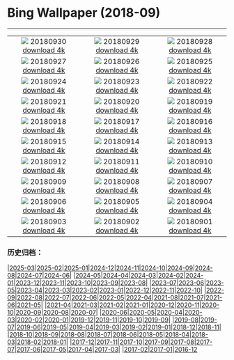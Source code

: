 # Bing Wallpaper (2018-09)
**************
| | | |
| :----: | :----: | :----: |
| ![](https://www.bing.com/az/hprichbg/rb/TheLongWalk_EN-US11094733779_1920x1080.jpg) 20180930 [download 4k](https://www.bing.com/az/hprichbg/rb/TheLongWalk_EN-US11094733779_UHD.jpg) | ![](https://www.bing.com/az/hprichbg/rb/GoldBridge_EN-US5579326717_1920x1080.jpg) 20180929 [download 4k](https://www.bing.com/az/hprichbg/rb/GoldBridge_EN-US5579326717_UHD.jpg) | ![](https://www.bing.com/az/hprichbg/rb/SouthernRightFlukes_EN-US12069113412_1920x1080.jpg) 20180928 [download 4k](https://www.bing.com/az/hprichbg/rb/SouthernRightFlukes_EN-US12069113412_UHD.jpg) |
| ![](https://www.bing.com/az/hprichbg/rb/Shipyard_EN-US13402270249_1920x1080.jpg) 20180927 [download 4k](https://www.bing.com/az/hprichbg/rb/Shipyard_EN-US13402270249_UHD.jpg) | ![](https://www.bing.com/az/hprichbg/rb/JacobHashimoto_EN-US8083666733_1920x1080.jpg) 20180926 [download 4k](https://www.bing.com/az/hprichbg/rb/JacobHashimoto_EN-US8083666733_UHD.jpg) | ![](https://www.bing.com/az/hprichbg/rb/GiantSequoia_EN-US11110971924_1920x1080.jpg) 20180925 [download 4k](https://www.bing.com/az/hprichbg/rb/GiantSequoia_EN-US11110971924_UHD.jpg) |
| ![](https://www.bing.com/az/hprichbg/rb/QinhuaiRiver_EN-US9821103929_1920x1080.jpg) 20180924 [download 4k](https://www.bing.com/az/hprichbg/rb/QinhuaiRiver_EN-US9821103929_UHD.jpg) | ![](https://www.bing.com/az/hprichbg/rb/ShenandoahAutumn_EN-US11784755049_1920x1080.jpg) 20180923 [download 4k](https://www.bing.com/az/hprichbg/rb/ShenandoahAutumn_EN-US11784755049_UHD.jpg) | ![](https://www.bing.com/az/hprichbg/rb/MunichTuba_EN-US7797561799_1920x1080.jpg) 20180922 [download 4k](https://www.bing.com/az/hprichbg/rb/MunichTuba_EN-US7797561799_UHD.jpg) |
| ![](https://www.bing.com/az/hprichbg/rb/ImaginePeace_EN-US12572046001_1920x1080.jpg) 20180921 [download 4k](https://www.bing.com/az/hprichbg/rb/ImaginePeace_EN-US12572046001_UHD.jpg) | ![](https://www.bing.com/az/hprichbg/rb/BlackpoolTowerBallroom_EN-US8455917047_1920x1080.jpg) 20180920 [download 4k](https://www.bing.com/az/hprichbg/rb/BlackpoolTowerBallroom_EN-US8455917047_UHD.jpg) | ![](https://www.bing.com/az/hprichbg/rb/DriftwoodPirate_EN-US12658485553_1920x1080.jpg) 20180919 [download 4k](https://www.bing.com/az/hprichbg/rb/DriftwoodPirate_EN-US12658485553_UHD.jpg) |
| ![](https://www.bing.com/az/hprichbg/rb/CalidrisCanutus_EN-US8947402764_1920x1080.jpg) 20180918 [download 4k](https://www.bing.com/az/hprichbg/rb/CalidrisCanutus_EN-US8947402764_UHD.jpg) | ![](https://www.bing.com/az/hprichbg/rb/ViewofLiberty_EN-US10323492339_1920x1080.jpg) 20180917 [download 4k](https://www.bing.com/az/hprichbg/rb/ViewofLiberty_EN-US10323492339_UHD.jpg) | ![](https://www.bing.com/az/hprichbg/rb/MonumentFountain_EN-US10536043652_1920x1080.jpg) 20180916 [download 4k](https://www.bing.com/az/hprichbg/rb/MonumentFountain_EN-US10536043652_UHD.jpg) |
| ![](https://www.bing.com/az/hprichbg/rb/Plexus_EN-US8355091429_1920x1080.jpg) 20180915 [download 4k](https://www.bing.com/az/hprichbg/rb/Plexus_EN-US8355091429_UHD.jpg) | ![](https://www.bing.com/az/hprichbg/rb/BlackBrowed_EN-US10938591456_1920x1080.jpg) 20180914 [download 4k](https://www.bing.com/az/hprichbg/rb/BlackBrowed_EN-US10938591456_UHD.jpg) | ![](https://www.bing.com/az/hprichbg/rb/BurgundyVineyards_EN-US11440624167_1920x1080.jpg) 20180913 [download 4k](https://www.bing.com/az/hprichbg/rb/BurgundyVineyards_EN-US11440624167_UHD.jpg) |
| ![](https://www.bing.com/az/hprichbg/rb/GustavKlimt_EN-US9730106413_1920x1080.jpg) 20180912 [download 4k](https://www.bing.com/az/hprichbg/rb/GustavKlimt_EN-US9730106413_UHD.jpg) | ![](https://www.bing.com/az/hprichbg/rb/Oculus_EN-US8598115732_1920x1080.jpg) 20180911 [download 4k](https://www.bing.com/az/hprichbg/rb/Oculus_EN-US8598115732_UHD.jpg) | ![](https://www.bing.com/az/hprichbg/rb/Honeycomb_EN-US7568111738_1920x1080.jpg) 20180910 [download 4k](https://www.bing.com/az/hprichbg/rb/Honeycomb_EN-US7568111738_UHD.jpg) |
| ![](https://www.bing.com/az/hprichbg/rb/RoyalOntarioMuseum_EN-US10362892998_1920x1080.jpg) 20180909 [download 4k](https://www.bing.com/az/hprichbg/rb/RoyalOntarioMuseum_EN-US10362892998_UHD.jpg) | ![](https://www.bing.com/az/hprichbg/rb/TrinityLibrary_EN-US10332583093_1920x1080.jpg) 20180908 [download 4k](https://www.bing.com/az/hprichbg/rb/TrinityLibrary_EN-US10332583093_UHD.jpg) | ![](https://www.bing.com/az/hprichbg/rb/BrazilianPine_EN-US10074166204_1920x1080.jpg) 20180907 [download 4k](https://www.bing.com/az/hprichbg/rb/BrazilianPine_EN-US10074166204_UHD.jpg) |
| ![](https://www.bing.com/az/hprichbg/rb/Rockhopper_EN-US8893810132_1920x1080.jpg) 20180906 [download 4k](https://www.bing.com/az/hprichbg/rb/Rockhopper_EN-US8893810132_UHD.jpg) | ![](https://www.bing.com/az/hprichbg/rb/SockeyeReturns_EN-US10074301918_1920x1080.jpg) 20180905 [download 4k](https://www.bing.com/az/hprichbg/rb/SockeyeReturns_EN-US10074301918_UHD.jpg) | ![](https://www.bing.com/az/hprichbg/rb/RoundBales_EN-US8640987726_1920x1080.jpg) 20180904 [download 4k](https://www.bing.com/az/hprichbg/rb/RoundBales_EN-US8640987726_UHD.jpg) |
| ![](https://www.bing.com/az/hprichbg/rb/RCALabor_EN-US13642024056_1920x1080.jpg) 20180903 [download 4k](https://www.bing.com/az/hprichbg/rb/RCALabor_EN-US13642024056_UHD.jpg) | ![](https://www.bing.com/th?id=OHR.VenetianRowing_EN-US5984019010_1920x1080.jpg) 20180902 [download 4k](https://www.bing.com/th?id=OHR.VenetianRowing_EN-US5984019010_UHD.jpg) | ![](https://www.bing.com/az/hprichbg/rb/HighlandDancers_EN-US8960479406_1920x1080.jpg) 20180901 [download 4k](https://www.bing.com/az/hprichbg/rb/HighlandDancers_EN-US8960479406_UHD.jpg) |

### 历史归档：

|[2025-03](bing/2025-03/2025-03.md)|[2025-02](bing/2025-02/2025-02.md)|[2025-01](bing/2025-01/2025-01.md)|[2024-12](bing/2024-12/2024-12.md)|[2024-11](bing/2024-11/2024-11.md)|[2024-10](bing/2024-10/2024-10.md)|[2024-09](bing/2024-09/2024-09.md)|[2024-08](bing/2024-08/2024-08.md)|[2024-07](bing/2024-07/2024-07.md)|[2024-06](bing/2024-06/2024-06.md)|
|[2024-05](bing/2024-05/2024-05.md)|[2024-04](bing/2024-04/2024-04.md)|[2024-03](bing/2024-03/2024-03.md)|[2024-02](bing/2024-02/2024-02.md)|[2024-01](bing/2024-01/2024-01.md)|[2023-12](bing/2023-12/2023-12.md)|[2023-11](bing/2023-11/2023-11.md)|[2023-10](bing/2023-10/2023-10.md)|[2023-09](bing/2023-09/2023-09.md)|[2023-08](bing/2023-08/2023-08.md)|
|[2023-07](bing/2023-07/2023-07.md)|[2023-06](bing/2023-06/2023-06.md)|[2023-05](bing/2023-05/2023-05.md)|[2023-04](bing/2023-04/2023-04.md)|[2023-03](bing/2023-03/2023-03.md)|[2023-02](bing/2023-02/2023-02.md)|[2023-01](bing/2023-01/2023-01.md)|[2022-12](bing/2022-12/2022-12.md)|[2022-11](bing/2022-11/2022-11.md)|[2022-10](bing/2022-10/2022-10.md)|
|[2022-09](bing/2022-09/2022-09.md)|[2022-08](bing/2022-08/2022-08.md)|[2022-07](bing/2022-07/2022-07.md)|[2022-06](bing/2022-06/2022-06.md)|[2022-05](bing/2022-05/2022-05.md)|[2022-04](bing/2022-04/2022-04.md)|[2021-08](bing/2021-08/2021-08.md)|[2021-07](bing/2021-07/2021-07.md)|[2021-06](bing/2021-06/2021-06.md)|[2021-05](bing/2021-05/2021-05.md)|
|[2021-04](bing/2021-04/2021-04.md)|[2021-03](bing/2021-03/2021-03.md)|[2021-02](bing/2021-02/2021-02.md)|[2021-01](bing/2021-01/2021-01.md)|[2020-12](bing/2020-12/2020-12.md)|[2020-11](bing/2020-11/2020-11.md)|[2020-10](bing/2020-10/2020-10.md)|[2020-09](bing/2020-09/2020-09.md)|[2020-08](bing/2020-08/2020-08.md)|[2020-07](bing/2020-07/2020-07.md)|
|[2020-06](bing/2020-06/2020-06.md)|[2020-05](bing/2020-05/2020-05.md)|[2020-04](bing/2020-04/2020-04.md)|[2020-03](bing/2020-03/2020-03.md)|[2020-02](bing/2020-02/2020-02.md)|[2020-01](bing/2020-01/2020-01.md)|[2019-12](bing/2019-12/2019-12.md)|[2019-11](bing/2019-11/2019-11.md)|[2019-10](bing/2019-10/2019-10.md)|[2019-09](bing/2019-09/2019-09.md)|
|[2019-08](bing/2019-08/2019-08.md)|[2019-07](bing/2019-07/2019-07.md)|[2019-06](bing/2019-06/2019-06.md)|[2019-05](bing/2019-05/2019-05.md)|[2019-04](bing/2019-04/2019-04.md)|[2019-03](bing/2019-03/2019-03.md)|[2019-02](bing/2019-02/2019-02.md)|[2019-01](bing/2019-01/2019-01.md)|[2018-12](bing/2018-12/2018-12.md)|[2018-11](bing/2018-11/2018-11.md)|
|[2018-10](bing/2018-10/2018-10.md)|[2018-09](bing/2018-09/2018-09.md)|[2018-08](bing/2018-08/2018-08.md)|[2018-07](bing/2018-07/2018-07.md)|[2018-06](bing/2018-06/2018-06.md)|[2018-05](bing/2018-05/2018-05.md)|[2018-04](bing/2018-04/2018-04.md)|[2018-03](bing/2018-03/2018-03.md)|[2018-02](bing/2018-02/2018-02.md)|[2018-01](bing/2018-01/2018-01.md)|
|[2017-12](bing/2017-12/2017-12.md)|[2017-11](bing/2017-11/2017-11.md)|[2017-10](bing/2017-10/2017-10.md)|[2017-09](bing/2017-09/2017-09.md)|[2017-08](bing/2017-08/2017-08.md)|[2017-07](bing/2017-07/2017-07.md)|[2017-06](bing/2017-06/2017-06.md)|[2017-05](bing/2017-05/2017-05.md)|[2017-04](bing/2017-04/2017-04.md)|[2017-03](bing/2017-03/2017-03.md)|
|[2017-02](bing/2017-02/2017-02.md)|[2017-01](bing/2017-01/2017-01.md)|[2016-12](bing/2016-12/2016-12.md)
